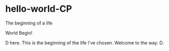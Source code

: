 # hello-world-CP
The beginning of a life 

World Begin!

D here. 
This is the beginning of the life I've chosen.
Welcome to the way.
D.
